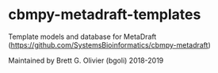 # cbmpy-metadraft-templates

Template models and database for MetaDraft (https://github.com/SystemsBioinformatics/cbmpy-metadraft)

Maintained by Brett G. Olivier (bgoli) 2018-2019

